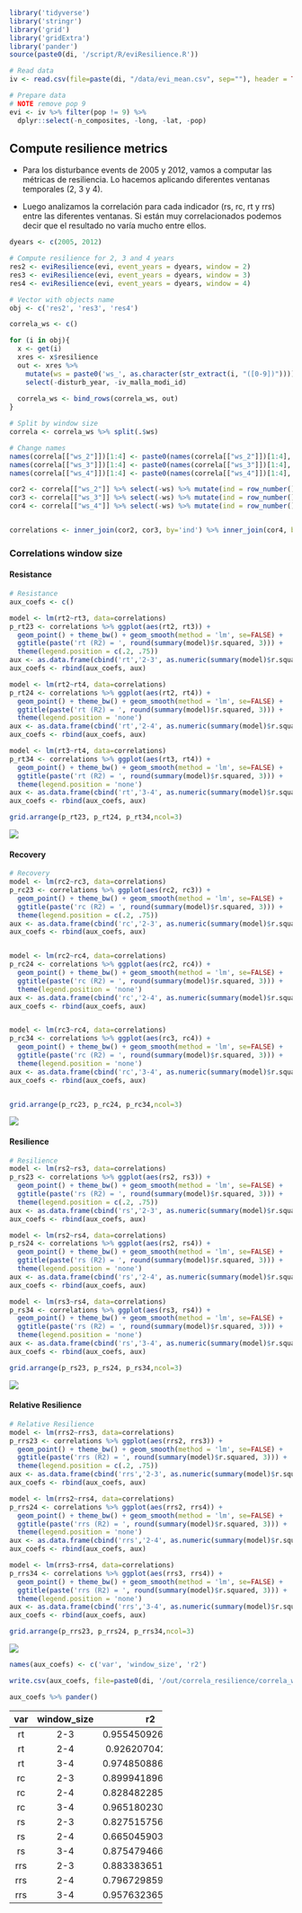 ``` r
library('tidyverse')
library('stringr')
library('grid')
library('gridExtra')
library('pander')
source(paste0(di, '/script/R/eviResilience.R'))
```

``` r
# Read data
iv <- read.csv(file=paste(di, "/data/evi_mean.csv", sep=""), header = TRUE, sep = ',')

# Prepare data
# NOTE remove pop 9 
evi <- iv %>% filter(pop != 9) %>% 
  dplyr::select(-n_composites, -long, -lat, -pop)
```

Compute resilience metrics
--------------------------

-   Para los disturbance events de 2005 y 2012, vamos a computar las métricas de resiliencia. Lo hacemos aplicando diferentes ventanas temporales (2, 3 y 4).

-   Luego analizamos la correlación para cada indicador (rs, rc, rt y rrs) entre las diferentes ventanas. Si están muy correlacionados podemos decir que el resultado no varía mucho entre ellos.

``` r
dyears <- c(2005, 2012)

# Compute resilience for 2, 3 and 4 years 
res2 <- eviResilience(evi, event_years = dyears, window = 2)
res3 <- eviResilience(evi, event_years = dyears, window = 3)
res4 <- eviResilience(evi, event_years = dyears, window = 4)
```

``` r
# Vector with objects name
obj <- c('res2', 'res3', 'res4')

correla_ws <- c()

for (i in obj){ 
  x <- get(i)
  xres <- x$resilience
  out <- xres %>% 
    mutate(ws = paste0('ws_', as.character(str_extract(i, "([0-9])")))) %>% 
    select(-disturb_year, -iv_malla_modi_id)
  
  correla_ws <- bind_rows(correla_ws, out)
}

# Split by window size 
correla <- correla_ws %>% split(.$ws) 

# Change names 
names(correla[["ws_2"]])[1:4] <- paste0(names(correla[["ws_2"]])[1:4], '2')
names(correla[["ws_3"]])[1:4] <- paste0(names(correla[["ws_3"]])[1:4], '3')
names(correla[["ws_4"]])[1:4] <- paste0(names(correla[["ws_4"]])[1:4], '4')

cor2 <- correla[["ws_2"]] %>% select(-ws) %>% mutate(ind = row_number())
cor3 <- correla[["ws_3"]] %>% select(-ws) %>% mutate(ind = row_number())
cor4 <- correla[["ws_4"]] %>% select(-ws) %>% mutate(ind = row_number())


correlations <- inner_join(cor2, cor3, by='ind') %>% inner_join(cor4, by='ind')
```

### Correlations window size

#### Resistance

``` r
# Resistance
aux_coefs <- c()

model <- lm(rt2~rt3, data=correlations)
p_rt23 <- correlations %>% ggplot(aes(rt2, rt3)) + 
  geom_point() + theme_bw() + geom_smooth(method = 'lm', se=FALSE) + 
  ggtitle(paste('rt (R2) = ', round(summary(model)$r.squared, 3))) + 
  theme(legend.position = c(.2, .75))
aux <- as.data.frame(cbind('rt','2-3', as.numeric(summary(model)$r.squared)))
aux_coefs <- rbind(aux_coefs, aux)

model <- lm(rt2~rt4, data=correlations)
p_rt24 <- correlations %>% ggplot(aes(rt2, rt4)) + 
  geom_point() + theme_bw() + geom_smooth(method = 'lm', se=FALSE) + 
  ggtitle(paste('rt (R2) = ', round(summary(model)$r.squared, 3))) +
  theme(legend.position = 'none')
aux <- as.data.frame(cbind('rt','2-4', as.numeric(summary(model)$r.squared)))
aux_coefs <- rbind(aux_coefs, aux)

model <- lm(rt3~rt4, data=correlations)
p_rt34 <- correlations %>% ggplot(aes(rt3, rt4)) + 
  geom_point() + theme_bw() + geom_smooth(method = 'lm', se=FALSE) + 
  ggtitle(paste('rt (R2) = ', round(summary(model)$r.squared, 3))) +
  theme(legend.position = 'none')
aux <- as.data.frame(cbind('rt','3-4', as.numeric(summary(model)$r.squared)))
aux_coefs <- rbind(aux_coefs, aux)

grid.arrange(p_rt23, p_rt24, p_rt34,ncol=3) 
```

<img src="compute_resilience_files/figure-markdown_github/unnamed-chunk-5-1.png" style="display: block; margin: auto;" />

#### Recovery

``` r
# Recovery 
model <- lm(rc2~rc3, data=correlations)
p_rc23 <- correlations %>% ggplot(aes(rc2, rc3)) + 
  geom_point() + theme_bw() + geom_smooth(method = 'lm', se=FALSE) + 
  ggtitle(paste('rc (R2) = ', round(summary(model)$r.squared, 3))) + 
  theme(legend.position = c(.2, .75))
aux <- as.data.frame(cbind('rc','2-3', as.numeric(summary(model)$r.squared)))
aux_coefs <- rbind(aux_coefs, aux)


model <- lm(rc2~rc4, data=correlations)
p_rc24 <- correlations %>% ggplot(aes(rc2, rc4)) + 
  geom_point() + theme_bw() + geom_smooth(method = 'lm', se=FALSE) + 
  ggtitle(paste('rc (R2) = ', round(summary(model)$r.squared, 3))) +
  theme(legend.position = 'none')
aux <- as.data.frame(cbind('rc','2-4', as.numeric(summary(model)$r.squared)))
aux_coefs <- rbind(aux_coefs, aux)


model <- lm(rc3~rc4, data=correlations)
p_rc34 <- correlations %>% ggplot(aes(rc3, rc4)) + 
  geom_point() + theme_bw() + geom_smooth(method = 'lm', se=FALSE) + 
  ggtitle(paste('rc (R2) = ', round(summary(model)$r.squared, 3))) +
  theme(legend.position = 'none')
aux <- as.data.frame(cbind('rc','3-4', as.numeric(summary(model)$r.squared)))
aux_coefs <- rbind(aux_coefs, aux)


grid.arrange(p_rc23, p_rc24, p_rc34,ncol=3) 
```

<img src="compute_resilience_files/figure-markdown_github/unnamed-chunk-6-1.png" style="display: block; margin: auto;" />

#### Resilience

``` r
# Resilience
model <- lm(rs2~rs3, data=correlations)
p_rs23 <- correlations %>% ggplot(aes(rs2, rs3)) + 
  geom_point() + theme_bw() + geom_smooth(method = 'lm', se=FALSE) + 
  ggtitle(paste('rs (R2) = ', round(summary(model)$r.squared, 3))) + 
  theme(legend.position = c(.2, .75))
aux <- as.data.frame(cbind('rs','2-3', as.numeric(summary(model)$r.squared)))
aux_coefs <- rbind(aux_coefs, aux)

model <- lm(rs2~rs4, data=correlations)
p_rs24 <- correlations %>% ggplot(aes(rs2, rs4)) + 
  geom_point() + theme_bw() + geom_smooth(method = 'lm', se=FALSE) + 
  ggtitle(paste('rs (R2) = ', round(summary(model)$r.squared, 3))) +
  theme(legend.position = 'none')
aux <- as.data.frame(cbind('rs','2-4', as.numeric(summary(model)$r.squared)))
aux_coefs <- rbind(aux_coefs, aux)

model <- lm(rs3~rs4, data=correlations)
p_rs34 <- correlations %>% ggplot(aes(rs3, rs4)) + 
  geom_point() + theme_bw() + geom_smooth(method = 'lm', se=FALSE) + 
  ggtitle(paste('rs (R2) = ', round(summary(model)$r.squared, 3))) +
  theme(legend.position = 'none')
aux <- as.data.frame(cbind('rs','3-4', as.numeric(summary(model)$r.squared)))
aux_coefs <- rbind(aux_coefs, aux)

grid.arrange(p_rs23, p_rs24, p_rs34,ncol=3) 
```

<img src="compute_resilience_files/figure-markdown_github/unnamed-chunk-7-1.png" style="display: block; margin: auto;" />

#### Relative Resilience

``` r
# Relative Resilience
model <- lm(rrs2~rrs3, data=correlations)
p_rrs23 <- correlations %>% ggplot(aes(rrs2, rrs3)) + 
  geom_point() + theme_bw() + geom_smooth(method = 'lm', se=FALSE) + 
  ggtitle(paste('rrs (R2) = ', round(summary(model)$r.squared, 3))) + 
  theme(legend.position = c(.2, .75))
aux <- as.data.frame(cbind('rrs','2-3', as.numeric(summary(model)$r.squared)))
aux_coefs <- rbind(aux_coefs, aux)

model <- lm(rrs2~rrs4, data=correlations)
p_rrs24 <- correlations %>% ggplot(aes(rrs2, rrs4)) + 
  geom_point() + theme_bw() + geom_smooth(method = 'lm', se=FALSE) + 
  ggtitle(paste('rrs (R2) = ', round(summary(model)$r.squared, 3))) +
  theme(legend.position = 'none')
aux <- as.data.frame(cbind('rrs','2-4', as.numeric(summary(model)$r.squared)))
aux_coefs <- rbind(aux_coefs, aux)

model <- lm(rrs3~rrs4, data=correlations)
p_rrs34 <- correlations %>% ggplot(aes(rrs3, rrs4)) + 
  geom_point() + theme_bw() + geom_smooth(method = 'lm', se=FALSE) + 
  ggtitle(paste('rrs (R2) = ', round(summary(model)$r.squared, 3))) +
  theme(legend.position = 'none')
aux <- as.data.frame(cbind('rrs','3-4', as.numeric(summary(model)$r.squared)))
aux_coefs <- rbind(aux_coefs, aux)

grid.arrange(p_rrs23, p_rrs24, p_rrs34,ncol=3) 
```

<img src="compute_resilience_files/figure-markdown_github/unnamed-chunk-8-1.png" style="display: block; margin: auto;" />

``` r
names(aux_coefs) <- c('var', 'window_size', 'r2')

write.csv(aux_coefs, file=paste0(di, '/out/correla_resilience/correla_window_size.csv'), row.names = F)
```

``` r
aux_coefs %>% pander()
```

<table style="width:54%;">
<colgroup>
<col width="8%" />
<col width="19%" />
<col width="26%" />
</colgroup>
<thead>
<tr class="header">
<th align="center">var</th>
<th align="center">window_size</th>
<th align="center">r2</th>
</tr>
</thead>
<tbody>
<tr class="odd">
<td align="center">rt</td>
<td align="center">2-3</td>
<td align="center">0.955450926921608</td>
</tr>
<tr class="even">
<td align="center">rt</td>
<td align="center">2-4</td>
<td align="center">0.92620704211355</td>
</tr>
<tr class="odd">
<td align="center">rt</td>
<td align="center">3-4</td>
<td align="center">0.974850886801899</td>
</tr>
<tr class="even">
<td align="center">rc</td>
<td align="center">2-3</td>
<td align="center">0.899941896683591</td>
</tr>
<tr class="odd">
<td align="center">rc</td>
<td align="center">2-4</td>
<td align="center">0.828482285426833</td>
</tr>
<tr class="even">
<td align="center">rc</td>
<td align="center">3-4</td>
<td align="center">0.965180230447147</td>
</tr>
<tr class="odd">
<td align="center">rs</td>
<td align="center">2-3</td>
<td align="center">0.827515756641927</td>
</tr>
<tr class="even">
<td align="center">rs</td>
<td align="center">2-4</td>
<td align="center">0.665045903961248</td>
</tr>
<tr class="odd">
<td align="center">rs</td>
<td align="center">3-4</td>
<td align="center">0.875479466269448</td>
</tr>
<tr class="even">
<td align="center">rrs</td>
<td align="center">2-3</td>
<td align="center">0.883383651631435</td>
</tr>
<tr class="odd">
<td align="center">rrs</td>
<td align="center">2-4</td>
<td align="center">0.796729859540512</td>
</tr>
<tr class="even">
<td align="center">rrs</td>
<td align="center">3-4</td>
<td align="center">0.957632365854058</td>
</tr>
</tbody>
</table>
